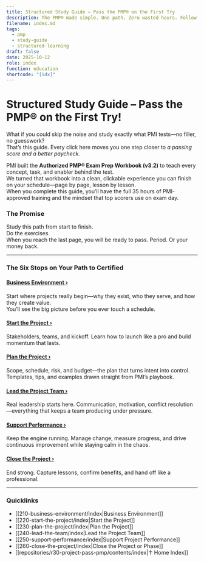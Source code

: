 ```yaml
---
title: Structured Study Guide – Pass the PMP® on the First Try
description: The PMP® made simple. One path. Zero wasted hours. Follow this guide page by page and walk into exam day ready to win.
filename: index.md
tags:
  - pmp
  - study-guide
  - structured-learning
draft: false
date: 2025-10-12
role: index
function: education
shortcode: "[idx]"
---
```


# Structured Study Guide – Pass the PMP® on the First Try!

What if you could skip the noise and study exactly what PMI tests—no filler, no guesswork?  
That’s this guide. Every click here moves you one step closer to *a passing score and a better paycheck.*  

PMI built the **Authorized PMP® Exam Prep Workbook (v3.2)** to teach every concept, task, and enabler behind the test.  
We turned that workbook into a clean, clickable experience you can finish on your schedule—page by page, lesson by lesson.  
When you complete this guide, you’ll have the full 35 hours of PMI-approved training and the mindset that top scorers use on exam day.  

### The Promise  
Study this path from start to finish.  
Do the exercises.  
When you reach the last page, you will be ready to pass. Period. 
Or your money back.

---

### The Six Stops on Your Path to Certified  

#### [Business Environment ›](210-business-environment/index)  
Start where projects really begin—why they exist, who they serve, and how they create value.  
You’ll see the big picture before you ever touch a schedule.

#### [Start the Project ›](220-start-the-project/index)  
Stakeholders, teams, and kickoff. Learn how to launch like a pro and build momentum that lasts.  

#### [Plan the Project ›](230-plan-the-project/index)  
Scope, schedule, risk, and budget—the plan that turns intent into control.  
Templates, tips, and examples drawn straight from PMI’s playbook.  

#### [Lead the Project Team ›](240-lead-the-team/index)  
Real leadership starts here. Communication, motivation, conflict resolution—everything that keeps a team producing under pressure.  

#### [Support Performance ›](250-support-performance/index)  
Keep the engine running. Manage change, measure progress, and drive continuous improvement while staying calm in the chaos.  

#### [Close the Project ›](260-close-the-project/index)  
End strong. Capture lessons, confirm benefits, and hand off like a professional.  

---

### Quicklinks  
- [[210-business-environment/index|Business Environment]]  
- [[220-start-the-project/index|Start the Project]]  
- [[230-plan-the-project/index|Plan the Project]]  
- [[240-lead-the-team/index|Lead the Project Team]]  
- [[250-support-performance/index|Support Project Performance]]  
- [[260-close-the-project/index|Close the Project or Phase]]  
- [[repositories/r30-project-pass-pmp/contents/index|↑ Home Index]]
